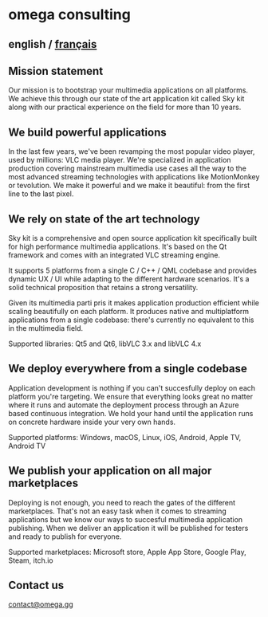 # omega consulting

## english / [français](../fr/consulting/README.md)

## Mission statement

Our mission is to bootstrap your multimedia applications on all platforms. We achieve this through
our state of the art application kit called Sky kit along with our practical experience on the
field for more than 10 years.

## We build powerful applications

In the last few years, we've been revamping the most popular video player, used by millions: VLC
media player. We're specialized in application production covering mainstream multimedia use cases
all the way to the most advanced streaming technologies with applications like MotionMonkey or
tevolution. We make it powerful and we make it beautiful: from the first line to the last pixel.

## We rely on state of the art technology

Sky kit is a comprehensive and open source application kit specifically built for high performance
multimedia applications. It's based on the Qt framework and comes with an integrated VLC streaming
engine.

It supports 5 platforms from a single C / C++ / QML codebase and provides dynamic UX / UI while
adapting to the different hardware scenarios. It's a solid technical proposition that retains a
strong versatility.

Given its multimedia parti pris it makes application production efficient while scaling beautifully
on each platform. It produces native and multiplatform applications from a single codebase: there's
currently no equivalent to this in the multimedia field.

Supported libraries: Qt5 and Qt6, libVLC 3.x and libVLC 4.x

## We deploy everywhere from a single codebase

Application development is nothing if you can't succesfully deploy on each platform you're
targeting. We ensure that everything looks great no matter where it runs and automate the
deployment process through an Azure based continuous integration. We hold your hand until the
application runs on concrete hardware inside your very own hands.

Supported platforms: Windows, macOS, Linux, iOS, Android, Apple TV, Android TV

## We publish your application on all major marketplaces

Deploying is not enough, you need to reach the gates of the different marketplaces. That's not an
easy task when it comes to streaming applications but we know our ways to succesful multimedia
application publishing. When we deliver an application it will be published for testers and ready
to publish for everyone.

Supported marketplaces: Microsoft store, Apple App Store, Google Play, Steam, itch.io

## Contact us

[contact@omega.gg](mailto:contact@omega.gg)
